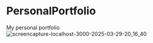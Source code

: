 # PersonalPortfolio
My personal portfolio
![screencapture-localhost-3000-2025-03-29-20_16_40](https://github.com/user-attachments/assets/b3d7f581-006d-4728-8b90-13ef7636f28c)
